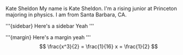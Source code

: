 Kate Sheldon
My name is Kate Sheldon. I'm a rising junior at Princeton majoring in physics. I am from Santa Barbara, CA.

'''{sidebar} Here's a sidebar
Yeah
'''

'''{margin} Here's a margin
yeah
'''
$$
\frac{x^3}{2} = \frac{1}{16}
x = \frac{1}{2}
$$
